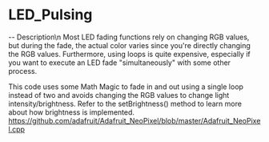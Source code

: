 # LED_Pulsing

-- Description\n
Most LED fading functions rely on changing RGB values, but during the fade, the actual color varies since you're directly changing the RGB values. Furthermore, using loops is quite expensive, especially if you want to execute an LED fade "simultaneously" with some other process.

This code uses some Math Magic to fade in and out using a single loop instead of two and avoids changing the RGB values to change light intensity/brightness. Refer to the setBrightness() method to learn more about how brightness is implemented. 
https://github.com/adafruit/Adafruit_NeoPixel/blob/master/Adafruit_NeoPixel.cpp
